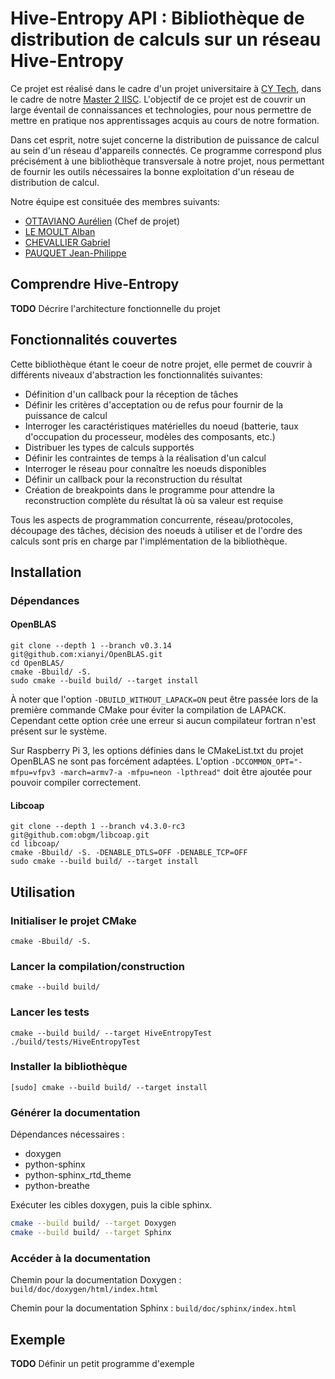 # Hive-Entropy API : Bibliothèque de distribution de calculs sur un réseau Hive-Entropy

Ce projet est réalisé dans le cadre d'un projet universitaire à [CY Tech](https://cytech.cyu.fr/), dans le cadre de notre [Master 2 IISC](https://depinfo.u-cergy.fr/master). L'objectif de ce projet est de couvrir un large éventail de connaissances et technologies, pour nous permettre de mettre en pratique nos apprentissages acquis au cours de notre formation.

Dans cet esprit, notre sujet concerne la distribution de puissance de calcul au sein d'un réseau d'appareils connectés. Ce programme correspond plus précisément à une bibliothèque transversale à notre projet, nous permettant de fournir les outils nécessaires la bonne exploitation d'un réseau de distribution de calcul.

Notre équipe est consituée des membres suivants:

- [OTTAVIANO Aurélien](https://www.github.com/SevenMoor/) (Chef de projet)
- [LE MOULT Alban](https://www.github.com/AlbanLM/)
- [CHEVALLIER Gabriel](https://www.github.com/GabrielChev/)
- [PAUQUET Jean-Philippe](https://www.github.com/pauquetj/)

## Comprendre Hive-Entropy

**TODO** Décrire l'architecture fonctionnelle du projet

## Fonctionnalités couvertes

Cette bibliothèque étant le coeur de notre projet, elle permet de couvrir à différents niveaux d'abstraction les fonctionnalités suivantes:

- Définition d'un callback pour la réception de tâches
- Définir les critères d'acceptation ou de refus pour fournir de la puissance de calcul
- Interroger les caractéristiques matérielles du noeud (batterie, taux d'occupation du processeur, modèles des composants, etc.)
- Distribuer les types de calculs supportés
- Définir les contraintes de temps à la réalisation d'un calcul
- Interroger le réseau pour connaître les noeuds disponibles
- Définir un callback pour la reconstruction du résultat
- Création de breakpoints dans le programme pour attendre la reconstruction complète du résultat là où sa valeur est requise

Tous les aspects de programmation concurrente, réseau/protocoles, découpage des tâches, décision des noeuds à utiliser et de l'ordre des calculs sont pris en charge par l'implémentation de la bibliothèque.

## Installation

### Dépendances
#### OpenBLAS
```
git clone --depth 1 --branch v0.3.14 git@github.com:xianyi/OpenBLAS.git
cd OpenBLAS/
cmake -Bbuild/ -S.
sudo cmake --build build/ --target install 
```

À noter que l'option `-DBUILD_WITHOUT_LAPACK=ON` peut être passée lors de la première commande CMake pour éviter la compilation de LAPACK. Cependant cette option crée une erreur si aucun compilateur fortran n'est présent sur le système.

Sur Raspberry Pi 3, les options définies dans le CMakeList.txt du projet OpenBLAS ne sont pas forcément adaptées.
L'option `-DCCOMMON_OPT="-mfpu=vfpv3 -march=armv7-a -mfpu=neon -lpthread"` doit être ajoutée pour pouvoir compiler correctement.

#### Libcoap
```
git clone --depth 1 --branch v4.3.0-rc3 git@github.com:obgm/libcoap.git
cd libcoap/
cmake -Bbuild/ -S. -DENABLE_DTLS=OFF -DENABLE_TCP=OFF
sudo cmake --build build/ --target install
```

## Utilisation

### Initialiser le projet CMake
```
cmake -Bbuild/ -S.
```

### Lancer la compilation/construction
```
cmake --build build/
```

### Lancer les tests
```
cmake --build build/ --target HiveEntropyTest
./build/tests/HiveEntropyTest
```

### Installer la bibliothèque
```
[sudo] cmake --build build/ --target install
```

### Générer la documentation
Dépendances nécessaires :
* doxygen
* python-sphinx
* python-sphinx_rtd_theme
* python-breathe

Exécuter les cibles doxygen, puis la cible sphinx.
```bash
cmake --build build/ --target Doxygen
cmake --build build/ --target Sphinx
```

### Accéder à la documentation

Chemin pour la documentation Doxygen : `build/doc/doxygen/html/index.html`

Chemin pour la documentation Sphinx : `build/doc/sphinx/index.html`

## Exemple

**TODO** Définir un petit programme d'exemple
